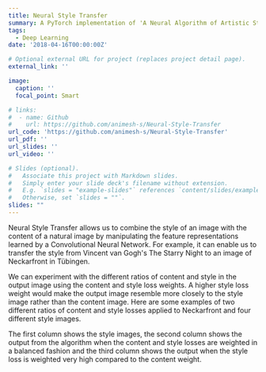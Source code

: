 ```yaml
---
title: Neural Style Transfer
summary: A PyTorch implementation of 'A Neural Algorithm of Artistic Style' by L. Gatys, A. Ecker, and M. Bethge
tags:
  - Deep Learning
date: '2018-04-16T00:00:00Z'

# Optional external URL for project (replaces project detail page).
external_link: ''

image:
  caption: ''
  focal_point: Smart

# links:
#  - name: Github
#    url: https://github.com/animesh-s/Neural-Style-Transfer
url_code: 'https://github.com/animesh-s/Neural-Style-Transfer'
url_pdf: ''
url_slides: ''
url_video: ''

# Slides (optional).
#   Associate this project with Markdown slides.
#   Simply enter your slide deck's filename without extension.
#   E.g. `slides = "example-slides"` references `content/slides/example-slides.md`.
#   Otherwise, set `slides = ""`.
slides: ""
---
```


Neural Style Transfer allows us to combine the style of an image with the content of a natural image by manipulating the feature representations learned by a Convolutional Neural Network. For example, it can enable us to transfer the style from Vincent van Gogh's The Starry Night to an image of Neckarfront in Tübingen.

We can experiment with the different ratios of content and style in the output image using the content and style loss weights. A higher style loss weight would make the output image resemble more closely to the style image rather than the content image. Here are some examples of two different ratios of content and style losses applied to Neckarfront and four different style images.

The first column shows the style images, the second column shows the output from the algorithm when the content and style losses are weighted in a balanced fashion and the third column shows the output when the style loss is weighted very high compared to the content weight.
